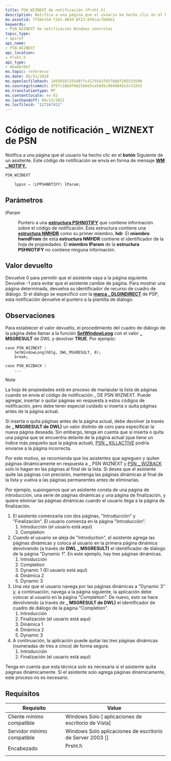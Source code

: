 ```yaml
---
title: PSN_WIZNEXT de notificación (Prsht.h)
description: Notifica a una página que el usuario ha hecho clic en el botón Siguiente en un asistente. Este código de notificación se envía en forma de mensaje WM \_ NOTIFY.
ms.assetid: ff5be154-f2d1-403d-8f22-8f6cacfb66b1
keywords:
- PSN_WIZNEXT de notificación Windows controles
topic_type:
- apiref
api_name:
- PSN_WIZNEXT
api_location:
- Prsht.h
api_type:
- HeaderDef
ms.topic: reference
ms.date: 05/31/2018
ms.openlocfilehash: 145591b725548ffc4175541fd37db8f285533590
ms.sourcegitcommit: d75fc10b9f0825bbe5ce5045c90d4045e3c53243
ms.translationtype: MT
ms.contentlocale: es-ES
ms.lasthandoff: 09/13/2021
ms.locfileid: "127167421"
---
```

# <a name="psn_wiznext-notification-code"></a>Código de notificación \_ WIZNEXT de PSN

Notifica a una página que el usuario ha hecho clic en el **botón** Siguiente de un asistente. Este código de notificación se envía en forma de mensaje [**WM \_ NOTIFY.**](wm-notify.md)


```C++
PSN_WIZNEXT 

    lppsn = (LPPSHNOTIFY) lParam; 
```



## <a name="parameters"></a>Parámetros

<dl> <dt>

*lParam* 
</dt> <dd>

Puntero a una [**estructura PSHNOTIFY**](/windows/desktop/api/Prsht/ns-prsht-pshnotify) que contiene información sobre el código de notificación. Esta estructura contiene una [**estructura NMHDR**](/windows/desktop/api/richedit/ns-richedit-nmhdr) como su primer miembro, **hdr**. El **miembro hwndFrom** de esta **estructura NMHDR** contiene el identificador de la hoja de propiedades. El **miembro lParam** de la **estructura PSHNOTIFY** no contiene ninguna información.

</dd> </dl>

## <a name="return-value"></a>Valor devuelto

Devuelve 0 para permitir que el asistente vaya a la página siguiente. Devuelve -1 para evitar que el asistente cambie de página. Para mostrar una página determinada, devuelva su identificador de recurso de cuadro de diálogo. Si el diálogo se especificó con la [**marca \_ DLGINDIRECT**](/windows/desktop/api/Prsht/ns-prsht-propsheetpagea_v2) de PSP, esta notificación devuelve el puntero a la plantilla de diálogo.

## <a name="remarks"></a>Observaciones

Para establecer el valor devuelto, el procedimiento del cuadro de diálogo de la página debe llamar a la función [**SetWindowLong**](/windows/desktop/api/winuser/nf-winuser-setwindowlonga) con el valor **\_ MSGRESULT** de DWL y devolver **TRUE**. Por ejemplo:

``` syntax
case PSN_WIZNEXT :
    SetWindowLong(hDlg, DWL_MSGRESULT, 0);
    break;

case PSN_WIZBACK :
    ...
```

> [!Note]  
> La hoja de propiedades está en proceso de manipular la lista de páginas cuando se envía el código de notificación \_ DE PSN WIZNEXT. Puede agregar, insertar o quitar páginas en respuesta a estos códigos de notificación, pero debe tener especial cuidado si inserta o quita páginas antes de la página actual.

 

Si inserta o quita páginas antes de la página actual, debe devolver (a través de **\_ MSGRESULT de DWL)** un valor distinto de cero para especificar la nueva página deseada. Sin embargo, tenga en cuenta que si inserta o quita una página que se encuentra delante de la página actual (que tiene un índice más pequeño que la página actual), [PSN \_ KILLACTIVE](psn-killactive.md) podría enviarse a la página incorrecta.

Por este motivo, se recomienda que los asistentes que agreguen y quiten páginas dinámicamente en respuesta a \_ PSN WIZNEXT y [PSN \_ WIZBACK](psn-wizback.md) solo lo hagan en las páginas al final de la lista. Si desea que el asistente quite las páginas con precisión, mantenga las páginas dinámicas al final de la lista y vuelva a las páginas permanentes antes de eliminarlas.

Por ejemplo, supongamos que un asistente consta de una página de introducción, una serie de páginas dinámicas y una página de finalización, y quiere eliminar las páginas dinámicas cuando el usuario llega a la página de finalización.

1.  El asistente comenzaría con dos páginas, "Introducción" y "Finalización". El usuario comienza en la página "Introducción".
    1.  Introducción (el usuario está aquí)
    2.  Completion
2.  Cuando el usuario se aleja de "Introduction", el asistente agrega las páginas dinámicas y coloca al usuario en la primera página dinámica devolviendo (a través de **DWL \_ MSGRESULT)** el identificador de diálogo de la página "Dynamic 1". En este ejemplo, hay tres páginas dinámicas.
    1.  Introducción
    2.  Completion
    3.  Dynamic 1 (El usuario está aquí)
    4.  Dinámica 2
    5.  Dynamic 3
3.  Una vez que el usuario navega por las páginas dinámicas a "Dynamic 3" y, a continuación, navega a la página siguiente, la aplicación debe colocar al usuario en la página "Completion". De nuevo, esto se hace devolviendo (a través de **\_ MSGRESULT de DWL)** el identificador de cuadro de diálogo de la página "Completion".
    1.  Introducción
    2.  Finalización (el usuario está aquí)
    3.  Dinámica 1
    4.  Dinámica 2
    5.  Dynamic 3
4.  A continuación, la aplicación puede quitar las tres páginas dinámicas (numeradas de tres a cinco) de forma segura.
    1.  Introducción
    2.  Finalización (el usuario está aquí)

Tenga en cuenta que esta técnica solo es necesaria si el asistente quita páginas dinámicamente. Si el asistente solo agrega páginas dinámicamente, este proceso no es necesario.

## <a name="requirements"></a>Requisitos



| Requisito | Value |
|-------------------------------------|------------------------------------------------------------------------------------|
| Cliente mínimo compatible<br/> | Windows Solo \[ aplicaciones de escritorio de Vista\]<br/>                                     |
| Servidor mínimo compatible<br/> | Windows Solo aplicaciones de escritorio de Server 2003 \[\]<br/>                               |
| Encabezado<br/>                   | <dl> <dt>Prsht.h</dt> </dl> |



 

